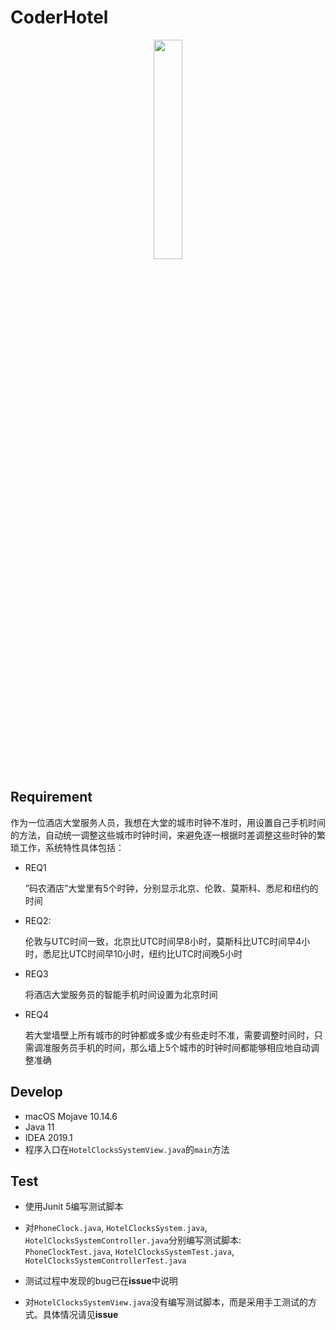 # CoderHotel

<div align="center"><img src="https://junit.org/junit4/images/junit5-banner.png" width="30%"></img></div>

## Requirement

作为一位酒店大堂服务人员，我想在大堂的城市时钟不准时，用设置自己手机时间的方法，自动统一调整这些城市时钟时间，来避免逐一根据时差调整这些时钟的繁琐工作，系统特性具体包括：

- REQ1

     ”码农酒店”大堂里有5个时钟，分别显示北京、伦敦、莫斯科、悉尼和纽约的时间

- REQ2:

    伦敦与UTC时间一致，北京比UTC时间早8小时，莫斯科比UTC时间早4小时，悉尼比UTC时间早10小时，纽约比UTC时间晚5小时

- REQ3

    将酒店大堂服务员的智能手机时间设置为北京时间

- REQ4

    若大堂墙壁上所有城市的时钟都或多或少有些走时不准，需要调整时间时，只需调准服务员手机的时间，那么墙上5个城市的时钟时间都能够相应地自动调整准确



## Develop

- macOS Mojave 10.14.6
- Java 11
- IDEA 2019.1 
- 程序入口在`HotelClocksSystemView.java`的`main`方法



## Test

- 使用Junit 5编写测试脚本
- 对`PhoneClock.java`, `HotelClocksSystem.java`, `HotelClocksSystemController.java`分别编写测试脚本: `PhoneClockTest.java`, `HotelClocksSystemTest.java`, `HotelClocksSystemControllerTest.java`
- 测试过程中发现的bug已在**issue**中说明

- 对`HotelClocksSystemView.java`没有编写测试脚本，而是采用手工测试的方式。具体情况请见**issue**